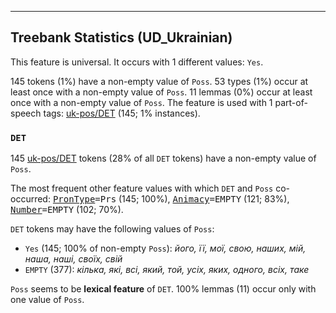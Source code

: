 

--------------------------------------------------------------------------------

## Treebank Statistics (UD_Ukrainian)

This feature is universal.
It occurs with 1 different values: `Yes`.

145 tokens (1%) have a non-empty value of `Poss`.
53 types (1%) occur at least once with a non-empty value of `Poss`.
11 lemmas (0%) occur at least once with a non-empty value of `Poss`.
The feature is used with 1 part-of-speech tags: [uk-pos/DET]() (145; 1% instances).

### `DET`

145 [uk-pos/DET]() tokens (28% of all `DET` tokens) have a non-empty value of `Poss`.

The most frequent other feature values with which `DET` and `Poss` co-occurred: <tt><a href="PronType.html">PronType</a>=Prs</tt> (145; 100%), <tt><a href="Animacy.html">Animacy</a>=EMPTY</tt> (121; 83%), <tt><a href="Number.html">Number</a>=EMPTY</tt> (102; 70%).

`DET` tokens may have the following values of `Poss`:

* `Yes` (145; 100% of non-empty `Poss`): <em>його, її, мої, свою, наших, мій, наша, наші, своїх, свій</em>
* `EMPTY` (377): <em>кілька, які, всі, який, той, усіх, яких, одного, всіх, таке</em>

`Poss` seems to be **lexical feature** of `DET`. 100% lemmas (11) occur only with one value of `Poss`.

